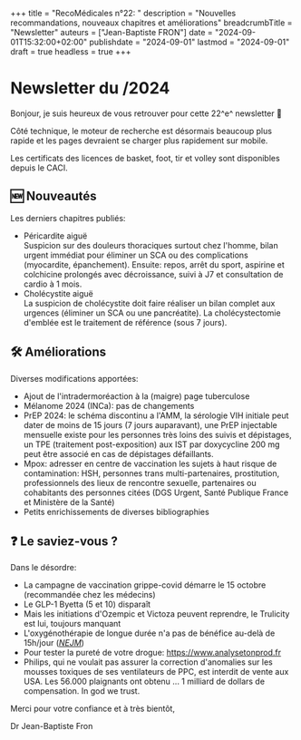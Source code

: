 +++
title = "RecoMédicales n°22: "
description = "Nouvelles recommandations, nouveaux chapitres et améliorations"
breadcrumbTitle = "Newsletter"
auteurs = ["Jean-Baptiste FRON"]
date = "2024-09-01T15:32:00+02:00"
publishdate = "2024-09-01"
lastmod = "2024-09-01"
draft = true
headless = true
+++

# Newsletter du /2024

Bonjour, je suis heureux de vous retrouver pour cette 22^e^ newsletter 📰

Côté technique, le moteur de recherche est désormais beaucoup plus rapide et les pages devraient se charger plus rapidement sur mobile.

Les certificats des licences de basket, foot, tir et volley sont disponibles depuis le CACI.

## 🆕 Nouveautés

Les derniers chapitres publiés:

- Péricardite aiguë  
  Suspicion sur des douleurs thoraciques surtout chez l'homme, bilan urgent immédiat pour éliminer un SCA ou des complications (myocardite, épanchement). Ensuite: repos, arrêt du sport, aspirine et colchicine prolongés avec décroissance, suivi à J7 et consultation de cardio à 1 mois.
- Cholécystite aiguë  
  La suspicion de cholécystite doit faire réaliser un bilan complet aux urgences (éliminer un SCA ou une pancréatite). La cholécystectomie d'emblée est le traitement de référence (sous 7 jours).

## 🛠️ Améliorations

Diverses modifications apportées:

- Ajout de l'intradermoréaction à la (maigre) page tuberculose
- Mélanome 2024 (INCa): pas de changements
- PrEP 2024: le schéma discontinu a l'AMM, la sérologie VIH initiale peut dater de moins de 15 jours (7 jours auparavant), une PrEP injectable mensuelle existe pour les personnes très loins des suivis et dépistages, un TPE (traitement post-exposition) aux IST par doxycycline 200 mg peut être associé en cas de dépistages défaillants.
- Mpox: adresser en centre de vaccination les sujets à haut risque de contamination: HSH, personnes trans multi-partenaires, prostitution, professionnels des lieux de rencontre sexuelle, partenaires ou cohabitants des personnes citées (DGS Urgent, Santé Publique France et Ministère de la Santé)
- Petits enrichissements de diverses bibliographies

## ❓ Le saviez-vous ?

Dans le désordre:

- La campagne de vaccination grippe-covid démarre le 15 octobre (recommandée chez les médecins)
- Le GLP-1 Byetta (5 et 10) disparaît
- Mais les initiations d'Ozempic et Victoza peuvent reprendre, le Trulicity est lui, toujours manquant
- L'oxygénothérapie de longue durée n'a pas de bénéfice au-delà de 15h/jour (*[NEJM](https://www.nejm.org/doi/10.1056/NEJMe2410129)*)
- Pour tester la pureté de votre drogue: <https://www.analysetonprod.fr>
- Philips, qui ne voulait pas assurer la correction d'anomalies sur les mousses toxiques de ses ventilateurs de PPC, est interdit de vente aux USA. Les 56.000 plaignants ont obtenu ... 1 milliard de dollars de compensation. In god we trust.

Merci pour votre confiance et à très bientôt,

Dr Jean-Baptiste Fron
